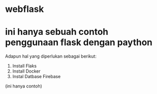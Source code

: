 # webflask

# ini hanya sebuah contoh penggunaan flask dengan paython

Adapun hal yang diperlukan sebagai berikut:
1. Install Flaks
2. Install Docker
3. Instal Datbase Firebase

(ini hanya contoh)